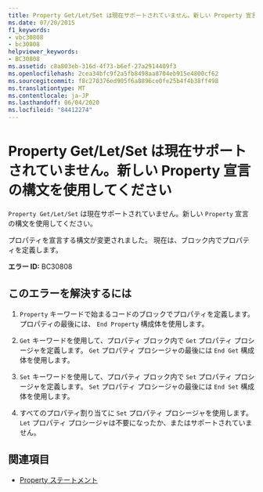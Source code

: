 ```yaml
---
title: Property Get/Let/Set は現在サポートされていません。新しい Property 宣言の構文を使用してください
ms.date: 07/20/2015
f1_keywords:
- vbc30808
- bc30808
helpviewer_keywords:
- BC30808
ms.assetid: c8a803eb-316d-4f73-b6ef-27a2914409f3
ms.openlocfilehash: 2cea34bfc9f2a5fb8498aa8704eb915e4800cf62
ms.sourcegitcommit: f8c270376ed905f6a8896ce0fe25b4f4b38ff498
ms.translationtype: MT
ms.contentlocale: ja-JP
ms.lasthandoff: 06/04/2020
ms.locfileid: "84412274"
---
```

# <a name="property-getletset-are-no-longer-supported-use-the-new-property-declaration-syntax"></a>Property Get/Let/Set は現在サポートされていません。新しい Property 宣言の構文を使用してください
`Property Get/Let/Set` は現在サポートされていません。新しい `Property` 宣言の構文を使用してください。  
  
 プロパティを宣言する構文が変更されました。 現在は、ブロック内でプロパティを定義します。  
  
 **エラー ID:** BC30808  
  
## <a name="to-correct-this-error"></a>このエラーを解決するには  
  
1. `Property` キーワードで始まるコードのブロックでプロパティを定義します。 プロパティの最後には、 `End Property` 構成体を使用します。  
  
2. `Get` キーワードを使用して、プロパティ ブロック内で `Get` プロパティ プロシージャを定義します。 `Get` プロパティ プロシージャの最後には `End Get` 構成体を使用します。  
  
3. `Set` キーワードを使用して、プロパティ ブロック内で `Set` プロパティ プロシージャを定義します。 `Set` プロパティ プロシージャの最後には `End Set` 構成体を使用します。  
  
4. すべてのプロパティ割り当てに `Set` プロパティ プロシージャを使用します。 `Let` プロパティ プロシージャは不要になったか、またはサポートされていません。  
  
## <a name="see-also"></a>関連項目

- [Property ステートメント](../language-reference/statements/property-statement.md)
